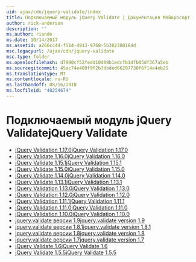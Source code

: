 ```yaml
---
uid: ajax/cdn/jquery-validate/index
title: Подключаемый модуль jQuery Validate | Документация Майкрософт
author: rick-anderson
description: ''
ms.author: riande
ms.date: 10/14/2017
ms.assetid: a266cc44-f514-4913-9768-5b382380184d
msc.legacyurl: /ajax/cdn/jquery-validate
msc.type: folder
ms.openlocfilehash: d7990cf52fedd10d09b1edcfb1dfb05df367a5eb
ms.sourcegitcommit: 45ac74e400f9f2b7dbded66297730f6f14a4eb25
ms.translationtype: MT
ms.contentlocale: ru-RU
ms.lasthandoff: 08/16/2018
ms.locfileid: "48254674"
---
```

<a name="jquery-validate"></a><span data-ttu-id="dd436-102">Подключаемый модуль jQuery Validate</span><span class="sxs-lookup"><span data-stu-id="dd436-102">jQuery Validate</span></span>
====================
- [<span data-ttu-id="dd436-103">jQuery Validation 1.17.0</span><span class="sxs-lookup"><span data-stu-id="dd436-103">jQuery Validation 1.17.0</span></span>](cdnjqueryvalidate1170.md)
- [<span data-ttu-id="dd436-104">jQuery Validate 1.16.0</span><span class="sxs-lookup"><span data-stu-id="dd436-104">jQuery Validation 1.16.0</span></span>](cdnjqueryvalidate1160.md)
- [<span data-ttu-id="dd436-105">jQuery Validate 1.15.1</span><span class="sxs-lookup"><span data-stu-id="dd436-105">jQuery Validation 1.15.1</span></span>](cdnjqueryvalidate1151.md)
- [<span data-ttu-id="dd436-106">jQuery Validate 1.15.0</span><span class="sxs-lookup"><span data-stu-id="dd436-106">jQuery Validation 1.15.0</span></span>](cdnjqueryvalidate1150.md)
- [<span data-ttu-id="dd436-107">jQuery Validate 1.14.0</span><span class="sxs-lookup"><span data-stu-id="dd436-107">jQuery Validation 1.14.0</span></span>](cdnjqueryvalidate1140.md)
- [<span data-ttu-id="dd436-108">jQuery Validate 1.13.1</span><span class="sxs-lookup"><span data-stu-id="dd436-108">jQuery Validation 1.13.1</span></span>](cdnjqueryvalidate1131.md)
- [<span data-ttu-id="dd436-109">jQuery Validation 1.13.0</span><span class="sxs-lookup"><span data-stu-id="dd436-109">jQuery Validation 1.13.0</span></span>](cdnjqueryvalidate1130.md)
- [<span data-ttu-id="dd436-110">jQuery Validation 1.12.0</span><span class="sxs-lookup"><span data-stu-id="dd436-110">jQuery Validation 1.12.0</span></span>](cdnjqueryvalidate1120.md)
- [<span data-ttu-id="dd436-111">jQuery Validation 1.11.1</span><span class="sxs-lookup"><span data-stu-id="dd436-111">jQuery Validation 1.11.1</span></span>](cdnjqueryvalidate1111.md)
- [<span data-ttu-id="dd436-112">jQuery Validation 1.11.0</span><span class="sxs-lookup"><span data-stu-id="dd436-112">jQuery Validation 1.11.0</span></span>](cdnjqueryvalidate111.md)
- [<span data-ttu-id="dd436-113">jQuery Validation 1.10.0</span><span class="sxs-lookup"><span data-stu-id="dd436-113">jQuery Validation 1.10.0</span></span>](cdnjqueryvalidate110.md)
- [<span data-ttu-id="dd436-114">jquery.validate версии 1.9</span><span class="sxs-lookup"><span data-stu-id="dd436-114">jquery.validate version 1.9</span></span>](cdnjqueryvalidate19.md)
- [<span data-ttu-id="dd436-115">jquery.validate версии 1.8.1</span><span class="sxs-lookup"><span data-stu-id="dd436-115">jquery.validate version 1.8.1</span></span>](cdnjqueryvalidate181.md)
- [<span data-ttu-id="dd436-116">jquery.validate версии 1.8</span><span class="sxs-lookup"><span data-stu-id="dd436-116">jquery.validate version 1.8</span></span>](cdnjqueryvalidate18.md)
- [<span data-ttu-id="dd436-117">jquery.validate версии 1.7</span><span class="sxs-lookup"><span data-stu-id="dd436-117">jquery.validate version 1.7</span></span>](cdnjqueryvalidate17.md)
- [<span data-ttu-id="dd436-118">jQuery Validate 1.6</span><span class="sxs-lookup"><span data-stu-id="dd436-118">jQuery Validate 1.6</span></span>](cdnjqueryvalidate16.md)
- [<span data-ttu-id="dd436-119">jQuery Validate 1.5.5</span><span class="sxs-lookup"><span data-stu-id="dd436-119">jQuery Validate 1.5.5</span></span>](cdnjqueryvalidate155.md)
